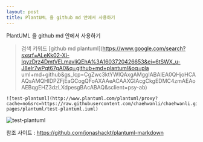 ```yaml
---
layout: post
title: PlantUML 을 github md 안에서 사용하기
---
```


PlantUML 을 github md 안에서 사용하기

>검색 키워드 [github md plantuml](https://www.google.com/search?sxsrf=ALeKk02-Xi-IqyzDrz4DmtVELmavliQEhA%3A1603720426653&ei=6tSWX_u-J8eIr7wPqt67gA0&q=github+md+plantuml&oq=pla
uml+md+github&gs_lcp=CgZwc3ktYWIQAxgAMggIABAIEA0QHjoHCAAQsAMQHlDPZFjEaGCogQFoAXAAeACAAXGIAcgCkgEDMC4zmAEAoAEBqgEHZ3dzLXdpesgBAcABAQ&sclient=psy-ab)

```
![test-plantuml](http://www.plantuml.com/plantuml/proxy?cache=no&src=https://raw.githubusercontent.com/chaehwanli/chaehwanli.github.io/gh-pages/plantuml/test-plantuml.iuml)
```
![test-plantuml](http://www.plantuml.com/plantuml/proxy?cache=no&src=https://raw.githubusercontent.com/chaehwanli/chaehwanli.github.io/gh-pages/plantuml/test-plantuml.iuml)

참조 사이트 : https://github.com/jonashackt/plantuml-markdown
